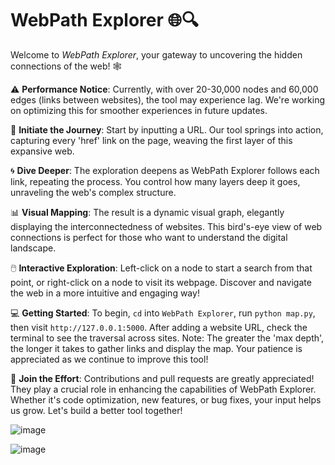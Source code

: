 # WebPath Explorer 🌐🔍

Welcome to *WebPath Explorer*, your gateway to uncovering the hidden connections of the web! 🕸️

⚠️ **Performance Notice**: Currently, with over 20-30,000 nodes and 60,000 edges (links between websites), the tool may experience lag. We're working on optimizing this for smoother experiences in future updates.

🔗 **Initiate the Journey**: Start by inputting a URL. Our tool springs into action, capturing every 'href' link on the page, weaving the first layer of this expansive web.

🌀 **Dive Deeper**: The exploration deepens as WebPath Explorer follows each link, repeating the process. You control how many layers deep it goes, unraveling the web's complex structure.

📊 **Visual Mapping**: The result is a dynamic visual graph, elegantly displaying the interconnectedness of websites. This bird's-eye view of web connections is perfect for those who want to understand the digital landscape.

🖱️ **Interactive Exploration**: Left-click on a node to start a search from that point, or right-click on a node to visit its webpage. Discover and navigate the web in a more intuitive and engaging way!

💻 **Getting Started**: To begin, `cd` into `WebPath Explorer`, run `python map.py`, then visit `http://127.0.0.1:5000`. After adding a website URL, check the terminal to see the traversal across sites. Note: The greater the 'max depth', the longer it takes to gather links and display the map. Your patience is appreciated as we continue to improve this tool!

🤝 **Join the Effort**: Contributions and pull requests are greatly appreciated! They play a crucial role in enhancing the capabilities of WebPath Explorer. Whether it's code optimization, new features, or bug fixes, your input helps us grow. Let's build a better tool together!


![image](https://github.com/Bentlybro/WebPath-Explorer/assets/27962737/2c90d8cf-2e7b-487c-96fb-f6abbba8c1f3)

![image](https://github.com/Bentlybro/WebPath-Explorer/assets/27962737/94749bf5-e09b-4074-8343-46aa7bd25061)
